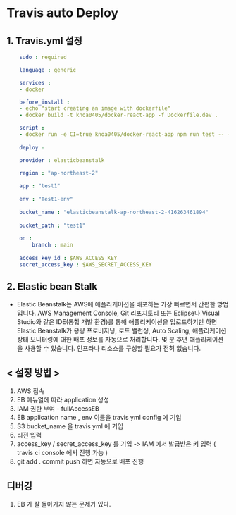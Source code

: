 # Travis auto Deploy
## 1. Travis.yml 설정

```yml
    sudo : required

    language : generic

    services : 
    - docker

    before_install :
    - echo "start creating an image with dockerfile"
    - docker build -t knoa0405/docker-react-app -f Dockerfile.dev .

    script :
    - docker run -e CI=true knoa0405/docker-react-app npm run test -- --coverage
    
    deploy :

    provider : elasticbeanstalk

    region : "ap-northeast-2"
    
    app : "test1"
    
    env : "Test1-env"
    
    bucket_name : "elasticbeanstalk-ap-northeast-2-416263461894"
    
    bucket_path : "test1"
    
    on :
        branch : main
    
    access_key_id : $AWS_ACCESS_KEY
    secret_access_key : $AWS_SECRET_ACCESS_KEY

```

## 2. Elastic bean Stalk
- Elastic Beanstalk는 AWS에 애플리케이션을 배포하는 가장 빠르면서 간편한 방법입니다. 
AWS Management Console, Git 리포지토리 또는 Eclipse나 Visual Studio와 같은 IDE(통합 개발 환경)를 통해 애플리케이션을 업로드하기만 하면 Elastic Beanstalk가 용량 프로비저닝, 로드 밸런싱, Auto Scaling, 애플리케이션 상태 모니터링에 대한 배포 정보를 자동으로 처리합니다. 몇 분 후면 애플리케이션을 사용할 수 있습니다. 인프라나 리소스를 구성할 필요가 전혀 없습니다.

## < 설정 방법 >
1. AWS 접속
2. EB 메뉴얼에 따라 application 생성
3. IAM 권한 부여 - fullAccessEB
4. EB application name , env 이름을 travis yml config 에 기입
5. S3 bucket_name 을 travis yml 에 기입
6. 리전 입력
7. access_key / secret_access_key 를 기입 -> IAM 에서 발급받은 키 입력 ( travis ci console 에서 진행 가능 )
8. git add . commit push 하면 자동으로 배포 진행

## 디버깅

1. EB 가 잘 돌아가지 않는 문제가 있다.
